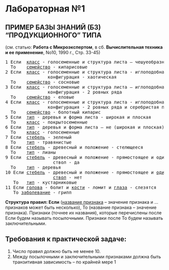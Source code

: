 # Лабораторная №1

## ПРИМЕР БАЗЫ ЗНАНИЙ (БЗ) “ПРОДУКЦИОННОГО” ТИПА
(см. статью: __Работа с Микроэкспертом__, в сб. __Вычислительная техника и ее применение__, No10, 1990 г., Стр. 33-45)  
<pre>
1 Если  <u>класс</u> - голосеменные и структура листа – чешуеобразная  
  То    <u>семейство</u> - кипарисовые  
2 Если  <u>класс</u> - голосеменные и структура листа - иглоподобная и
                конфигурация - хаотическая  
  То    <u>семейство</u> - сосновые  
3 Если  <u>класс</u> - голосеменные и структура листа – иглоподобная и 
                конфигурация - 2 ровных ряда  
  То    <u>семейство</u> - еловые  
4 Если  <u>класс</u> - голосеменные и структура листа - иглоподобная и 
                конфигурация - 2 ровных ряда и серебристая полоса - нет
  То    <u>семейство</u> - болотный кипарис
5 Если  <u>тип</u> - деревья и форма листа - широкая и плоская
  То    <u>класс</u> - покрытосеменные
6 Если  <u>тип</u> - деревья и форма листа – не (широкая и плоская)
  То    <u>класс</u> - голосеменные
7 Если  <u>стебель</u> - зеленый
  То    <u>тип</u> - травянистые
8 Если  <u>стебель</u> - древесный и положение - стелющееся
  То    <u>тип</u> - лианы
9 Если  <u>стебель</u> - древесный и положение - прямостоящее и один основной
                  ствол - да
  То    <u>тип</u> - деревья
10 Если <u>стебель</u> - древесный и положение - прямостоящее и <u>один основной</u>
                  <u>ствол</u> - нет
   То   <u>тип</u> - кустарниковые
11 Если <u>голова</u> - болит и <u>кости</u> - ломит и <u>глаза</u> - слезятся
   То <u>заболевание</u> - грипп
</pre>

__Структура правил: Если__ (<u>название признака</u> – значение признака и ... признаков
может быть несколько), То (название признака – значение признака). Признаки
(точнее их названия), которые перечислены после Если будем называть
посылочными. Признаки после То будем называть заключительными.

## Требования к практической задаче:
1. Число правил должно быть не менее 10.
2. Между посылочными и заключительными признаками должна быть
транзитивная зависимость – по крайней мере 1